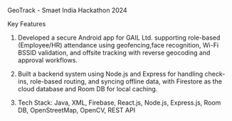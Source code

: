 GeoTrack - Smaet India Hackathon 2024

Key Features

1. Developed a secure Android app for GAIL Ltd. supporting role-based (Employee/HR) attendance using geofencing,face recognition, Wi-Fi BSSID validation, and offsite tracking with reverse geocoding and approval workflows.

2. Built a backend system using Node.js and Express for handling check-ins, role-based routing, and syncing offline data, with Firestore as the cloud database and Room DB for local caching.

3. Tech Stack: Java, XML, Firebase, React.js, Node.js, Express.js, Room DB, OpenStreetMap, OpenCV, REST API
